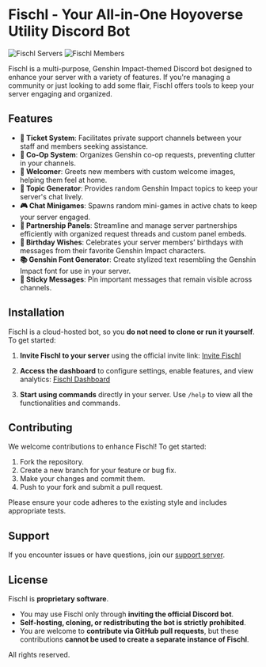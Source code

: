 # Fischl - Your All-in-One Hoyoverse Utility Discord Bot

![Fischl Servers](https://img.shields.io/badge/200+-guilds-blue)
![Fischl Members](https://img.shields.io/badge/300,000+-members-green)

Fischl is a multi-purpose, Genshin Impact-themed Discord bot designed to enhance your server with a variety of features. If you're managing a community or just looking to add some flair, Fischl offers tools to keep your server engaging and organized.

## Features

* **🎫 Ticket System**: Facilitates private support channels between your staff and members seeking assistance.
* **🧩 Co-Op System**: Organizes Genshin co-op requests, preventing clutter in your channels.
* **🎉 Welcomer**: Greets new members with custom welcome images, helping them feel at home.
* **💬 Topic Generator**: Provides random Genshin Impact topics to keep your server's chat lively.
* **🎮 Chat Minigames**: Spawns random mini-games in active chats to keep your server engaged.
* **🤝 Partnership Panels**: Streamline and manage server partnerships efficiently with organized request threads and custom panel embeds.
* **🎂 Birthday Wishes**: Celebrates your server members’ birthdays with messages from their favorite Genshin Impact characters.
* **📚 Genshin Font Generator**: Create stylized text resembling the Genshin Impact font for use in your server.
* **📌 Sticky Messages**: Pin important messages that remain visible across channels.

## Installation

Fischl is a cloud-hosted bot, so you **do not need to clone or run it yourself**. To get started:

1. **Invite Fischl to your server** using the official invite link: [Invite Fischl](https://discord.com/api/oauth2/authorize?client_id=732422232273584198&scope=bot%20applications.commands)

2. **Access the dashboard** to configure settings, enable features, and view analytics: [Fischl Dashboard](https://fischl.app/dashboard)

3. **Start using commands** directly in your server. Use `/help` to view all the functionalities and commands. 

## Contributing

We welcome contributions to enhance Fischl! To get started:

1. Fork the repository.
2. Create a new branch for your feature or bug fix.
3. Make your changes and commit them.
4. Push to your fork and submit a pull request.

Please ensure your code adheres to the existing style and includes appropriate tests.

## Support

If you encounter issues or have questions, join our [support server](https://discord.gg/kaycd3fxHh).

## License

Fischl is **proprietary software**.

* You may use Fischl only through **inviting the official Discord bot**.
* **Self-hosting, cloning, or redistributing the bot is strictly prohibited**.
* You are welcome to **contribute via GitHub pull requests**, but these contributions **cannot be used to create a separate instance of Fischl**.

All rights reserved.

